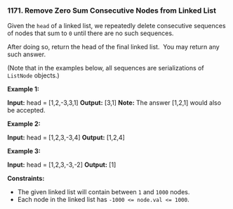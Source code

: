### 1171\. Remove Zero Sum Consecutive Nodes from Linked List

Given the `head` of a linked list, we repeatedly delete consecutive sequences of nodes that sum to `0` until there are no such sequences.

After doing so, return the head of the final linked list.  You may return any such answer.

(Note that in the examples below, all sequences are serializations of `ListNode` objects.)

**Example 1:**

**Input:** head = \[1,2,-3,3,1\]
**Output:** \[3,1\]
**Note:** The answer \[1,2,1\] would also be accepted.

**Example 2:**

**Input:** head = \[1,2,3,-3,4\]
**Output:** \[1,2,4\]

**Example 3:**

**Input:** head = \[1,2,3,-3,-2\]
**Output:** \[1\]

**Constraints:**

*   The given linked list will contain between `1` and `1000` nodes.
*   Each node in the linked list has `-1000 <= node.val <= 1000`.
